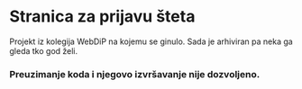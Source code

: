 # Stranica za prijavu šteta

Projekt iz kolegija WebDiP na kojemu se ginulo.
Sada je arhiviran pa neka ga gleda tko god želi.

### Preuzimanje koda i njegovo izvršavanje nije dozvoljeno.
